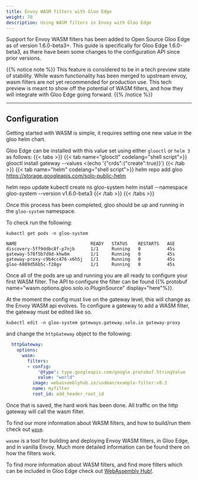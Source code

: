 ```yaml
---
title: Envoy WASM filters with Gloo Edge
weight: 70
description: Using WASM filters in Envoy with Gloo Edge
---
```


Support for Envoy WASM filters has been added to Open Source Gloo Edge as of version 1.6.0-beta3+. This guide is specifically for Gloo Edge 1.6.0-beta3, as there have been some changes to the configuration API since prior versions.

{{% notice note %}}
This feature is considered to be in a tech preview state of stability. While wasm functionality has
been merged to upstream envoy, wasm filters are not yet recommended for production use. This tech preview 
is meant to show off the potential of WASM filters, and how they will integrate with Gloo Edge going forward.
{{% /notice %}}

---

## Configuration

Getting started with WASM is simple, it requires setting one new value in the gloo helm chart.

Gloo Edge can be installed with this value set using either `glooctl` or `helm 3` as follows:
{{< tabs >}}
{{< tab name="glooctl" codelang="shell script">}}
glooctl install gateway --values <(echo '{"crds":{"create":true}}')
{{< /tab >}}
{{< tab name="helm" codelang="shell script">}}
helm repo add gloo https://storage.googleapis.com/solo-public-helm

helm repo update
kubectl create ns gloo-system
helm install --namespace gloo-system --version v1.6.0-beta3
{{< /tab >}}
{{< /tabs >}}

Once this process has been completed, gloo should be up and running in the `gloo-system` namespace.

To check run the following:
```shell script
kubectl get pods -n gloo-system
``` 
```shell script
NAME                            READY   STATUS    RESTARTS   AGE
discovery-5ff9ddbc8f-p7njb      1/1     Running   0          45s
gateway-578f5b7d9d-khw8m        1/1     Running   0          45s
gateway-proxy-c9b4cc476-x6h5j   1/1     Running   0          45s
gloo-6889d56b5c-f28gv           1/1     Running   0          45s
```

Once all of the pods are up and running you are all ready to configure your first WASM filter. The API to configure the filter can be found {{% protobuf name="wasm.options.gloo.solo.io.PluginSource" display="here"%}}.

At the moment the config must live on the gateway level, this will change as the Envoy WASM api evolves. To configure a gateway
to add a WASM filter, the gateway must be edited like so.

```shell
kubectl edit -n gloo-system gateways.gateway.solo.io gateway-proxy
```

and change the `httpGateway` object to the following:

```yaml
  httpGateway:
    options:
      wasm:
        filters:
        - config:
            '@type': type.googleapis.com/google.protobuf.StringValue
            value: "world"
          image: webassemblyhub.io/sodman/example-filter:v0.3
          name: myfilter
          root_id: add_header_root_id
```

Once that is saved, the hard work has been done. All traffic on the http gateway will call the wasm filter.

To find our more information about WASM filters, and how to build/run them check out [`wasm`](https://github.com/solo-io/wasm).

`wasme` is a tool for building and deploying Envoy WASM filters, in Gloo Edge, and in vanilla Envoy. Much more detailed information can be found there on how the filters work.

To find more information about WASM filters, and find more filters which can be included in Gloo Edge check out [WebAssembly Hub!](https://webassemblyhub.io/).
